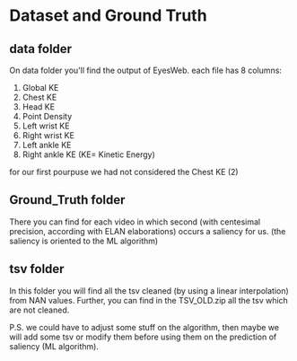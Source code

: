 # Dataset and Ground Truth

## data folder
On data folder you'll find the output of EyesWeb. each file has 8 columns:
1. Global KE
2. Chest KE
3. Head KE
4. Point Density
5. Left wrist KE
6. Right wrist KE
7. Left ankle KE
8. Right ankle KE
(KE= Kinetic Energy)

for our first pourpuse we had not considered the Chest KE (2) 

## Ground_Truth folder
There you can find for each video in which second (with centesimal precision, according with ELAN elaborations) occurs a saliency for us. (the saliency is oriented to the ML algorithm)

## tsv folder
In this folder you will find all the tsv cleaned (by using a linear interpolation) from NAN values. 
Further, you can find in the TSV_OLD.zip all the tsv which are not cleaned.

P.S. we could have to adjust some stuff on the algorithm, then maybe we will add some tsv or modify them before using them on the prediction of saliency (ML algorithm).
